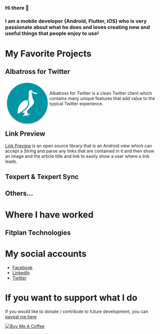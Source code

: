 ### Hi there 👋 
### I am a mobile developer (Android, Flutter, iOS) who is very passionate about what he does and loves creating new and useful things that people enjoy to use!

# My Favorite Projects

## Albatross for Twitter

<img align="left" src="./icons/ic_albatross.png" />

<br/>

Albatross for Twitter is a clean Twitter client which contains many unique features that add value to the typical Twitter experience.

<br/>
<br/>

## Link Preview

[Link Preview](https://github.com/NickM-27/LinkPreview) is an open source library that is an Android view which can accept a String and parse any links that are contained in it and then show an image and the article title and link to easily show a user where a link leads.

## Texpert & Texpert Sync

## Others...

# Where I have worked

## Fitplan Technologies

# My social accounts

- [Facebook](https://www.facebook.com/nick.mowen.52)
- [LinkedIn](https://www.linkedin.com/in/nicolas-mowen/)
- [Twitter](https://twitter.com/nick_mowen)

# If you want to support what I do

If you would like to donate / contribute to future development, you can [paypal me here](https://paypal.me/nickmowen)

<a href="https://www.buymeacoffee.com/jTsYwF4mR" target="_blank"><img src="https://cdn.buymeacoffee.com/buttons/default-orange.png" alt="Buy Me A Coffee" style="height: 51px !important;width: 217px !important;" ></a>
